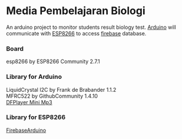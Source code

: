 # Media Pembelajaran Biologi
 An arduino project to monitor students result biology test.
 [Arduino](https://github.com/nokatotedo/media-pembelajaran-biologi/blob/main/MediaPembelajaranBiologi.ino) will communicate with [ESP8266](https://github.com/nokatotedo/media-pembelajaran-biologi/blob/main/DatabasePembelajaranBiologi.ino) to access [firebase](https://console.firebase.google.com/u/0/) database.
 
 ### Board
 esp8266 by ESP8266 Community 2.7.1
 
 ### Library for Arduino
 LiquidCrystal I2C by Frank de Brabander 1.1.2 </br>
 MFRC522 by GithubCommunity 1.4.10 </br>
 [DFPlayer Mini Mp3](https://wiki.dfrobot.com/DFPlayer_Mini_SKU_DFR0299) </br>
 
 ### Library for ESP8266
 [FirebaseArduino](https://codeload.github.com/FirebaseExtended/firebase-arduino/zip/refs/heads/master)

